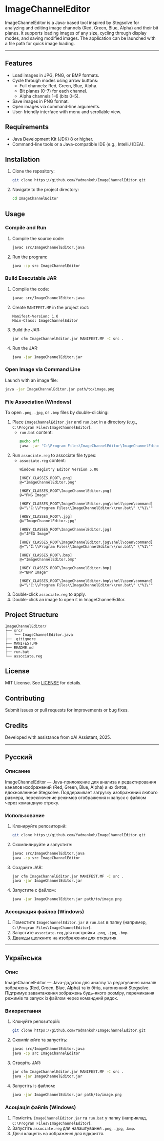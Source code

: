 # ImageChannelEditor

ImageChannelEditor is a Java-based tool inspired by Stegsolve for analyzing and editing image channels (Red, Green, Blue, Alpha) and their bit planes. It supports loading images of any size, cycling through display modes, and saving modified images. The application can be launched with a file path for quick image loading.

---

## Features
- Load images in JPG, PNG, or BMP formats.
- Cycle through modes using arrow buttons:
  - Full channels: Red, Green, Blue, Alpha.
  - Bit planes (0–7) for each channel.
  - Alpha channels 1–6 (bits 0–5).
- Save images in PNG format.
- Open images via command-line arguments.
- User-friendly interface with menu and scrollable view.

## Requirements
- Java Development Kit (JDK) 8 or higher.
- Command-line tools or a Java-compatible IDE (e.g., IntelliJ IDEA).

## Installation
1. Clone the repository:
   ```bash
   git clone https://github.com/Yadmankoh/ImageChannelEditor.git
   ```
2. Navigate to the project directory:
   ```bash
   cd ImageChannelEditor
   ```

## Usage
### Compile and Run
1. Compile the source code:
   ```bash
   javac src/ImageChannelEditor.java
   ```
2. Run the program:
   ```bash
   java -cp src ImageChannelEditor
   ```

### Build Executable JAR
1. Compile the code:
   ```bash
   javac src/ImageChannelEditor.java
   ```
2. Create `MANIFEST.MF` in the project root:
   ```
   Manifest-Version: 1.0
   Main-Class: ImageChannelEditor

   ```
3. Build the JAR:
   ```bash
   jar cfm ImageChannelEditor.jar MANIFEST.MF -C src .
   ```
4. Run the JAR:
   ```bash
   java -jar ImageChannelEditor.jar
   ```

### Open Image via Command Line
Launch with an image file:
```bash
java -jar ImageChannelEditor.jar path/to/image.png
```

### File Association (Windows)
To open `.png`, `.jpg`, or `.bmp` files by double-clicking:
1. Place `ImageChannelEditor.jar` and `run.bat` in a directory (e.g., `C:\Program Files\ImageChannelEditor`).
   - `run.bat` content:
     ```bat
     @echo off
     java -jar "C:\Program Files\ImageChannelEditor\ImageChannelEditor.jar" %1
     ```
2. Run `associate.reg` to associate file types:
   - `associate.reg` content:
     ```reg
     Windows Registry Editor Version 5.00

     [HKEY_CLASSES_ROOT\.png]
     @="ImageChannelEditor.png"

     [HKEY_CLASSES_ROOT\ImageChannelEditor.png]
     @="PNG Image"

     [HKEY_CLASSES_ROOT\ImageChannelEditor.png\shell\open\command]
     @="\"C:\\Program Files\\ImageChannelEditor\\run.bat\" \"%1\""

     [HKEY_CLASSES_ROOT\.jpg]
     @="ImageChannelEditor.jpg"

     [HKEY_CLASSES_ROOT\ImageChannelEditor.jpg]
     @="JPEG Image"

     [HKEY_CLASSES_ROOT\ImageChannelEditor.jpg\shell\open\command]
     @="\"C:\\Program Files\\ImageChannelEditor\\run.bat\" \"%1\""

     [HKEY_CLASSES_ROOT\.bmp]
     @="ImageChannelEditor.bmp"

     [HKEY_CLASSES_ROOT\ImageChannelEditor.bmp]
     @="BMP Image"

     [HKEY_CLASSES_ROOT\ImageChannelEditor.bmp\shell\open\command]
     @="\"C:\\Program Files\\ImageChannelEditor\\run.bat\" \"%1\""
     ```
3. Double-click `associate.reg` to apply.
4. Double-click an image to open it in ImageChannelEditor.

## Project Structure
```
ImageChannelEditor/
├── src/
│   └── ImageChannelEditor.java
├── .gitignore
├── MANIFEST.MF
├── README.md
├── run.bat
└── associate.reg
```

## License
MIT License. See [LICENSE](LICENSE) for details.

## Contributing
Submit issues or pull requests for improvements or bug fixes.

## Credits
Developed with assistance from xAI Assistant, 2025.

---

## Русский

### Описание
ImageChannelEditor — Java-приложение для анализа и редактирования каналов изображений (Red, Green, Blue, Alpha) и их битов, вдохновленное Stegsolve. Поддерживает загрузку изображений любого размера, переключение режимов отображения и запуск с файлом через командную строку.

### Использование
1. Клонируйте репозиторий:
   ```bash
   git clone https://github.com/Yadmankoh/ImageChannelEditor.git
   ```
2. Скомпилируйте и запустите:
   ```bash
   javac src/ImageChannelEditor.java
   java -cp src ImageChannelEditor
   ```
3. Создайте JAR:
   ```bash
   jar cfm ImageChannelEditor.jar MANIFEST.MF -C src .
   java -jar ImageChannelEditor.jar
   ```
4. Запустите с файлом:
   ```bash
   java -jar ImageChannelEditor.jar path/to/image.png
   ```

### Ассоциация файлов (Windows)
1. Поместите `ImageChannelEditor.jar` и `run.bat` в папку (например, `C:\Program Files\ImageChannelEditor`).
2. Запустите `associate.reg` для настройки `.png`, `.jpg`, `.bmp`.
3. Дважды щелкните на изображении для открытия.

---

## Українська

### Опис
ImageChannelEditor — Java-додаток для аналізу та редагування каналів зображень (Red, Green, Blue, Alpha) та їх бітів, натхненний Stegsolve. Підтримує завантаження зображень будь-якого розміру, перемикання режимів та запуск із файлом через командний рядок.

### Використання
1. Клонуйте репозиторій:
   ```bash
   git clone https://github.com/Yadmankoh/ImageChannelEditor.git
   ```
2. Скомпілюйте та запустіть:
   ```bash
   javac src/ImageChannelEditor.java
   java -cp src ImageChannelEditor
   ```
3. Створіть JAR:
   ```bash
   jar cfm ImageChannelEditor.jar MANIFEST.MF -C src .
   java -jar ImageChannelEditor.jar
   ```
4. Запустіть із файлом:
   ```bash
   java -jar ImageChannelEditor.jar path/to/image.png
   ```

### Асоціація файлів (Windows)
1. Помістіть `ImageChannelEditor.jar` та `run.bat` у папку (наприклад, `C:\Program Files\ImageChannelEditor`).
2. Запустіть `associate.reg` для налаштування `.png`, `.jpg`, `.bmp`.
3. Двічі клацніть на зображенні для відкриття.
